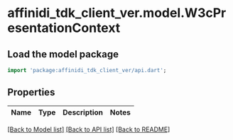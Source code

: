 # affinidi_tdk_client_ver.model.W3cPresentationContext

## Load the model package

```dart
import 'package:affinidi_tdk_client_ver/api.dart';
```

## Properties

| Name | Type | Description | Notes |
| ---- | ---- | ----------- | ----- |

[[Back to Model list]](../README.md#documentation-for-models) [[Back to API list]](../README.md#documentation-for-api-endpoints) [[Back to README]](../README.md)
